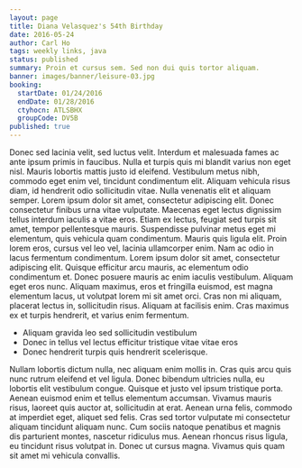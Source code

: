 ```yaml
---
layout: page
title: Diana Velasquez's 54th Birthday
date: 2016-05-24
author: Carl Ho
tags: weekly links, java
status: published
summary: Proin et cursus sem. Sed non dui quis tortor aliquam.
banner: images/banner/leisure-03.jpg
booking:
  startDate: 01/24/2016
  endDate: 01/28/2016
  ctyhocn: ATLSBHX
  groupCode: DV5B
published: true
---
```

Donec sed lacinia velit, sed luctus velit. Interdum et malesuada fames ac ante ipsum primis in faucibus. Nulla et turpis quis mi blandit varius non eget nisl. Mauris lobortis mattis justo id eleifend. Vestibulum metus nibh, commodo eget enim vel, tincidunt condimentum elit. Aliquam vehicula risus diam, id hendrerit odio sollicitudin vitae. Nulla venenatis elit et aliquam semper. Lorem ipsum dolor sit amet, consectetur adipiscing elit.
Donec consectetur finibus urna vitae vulputate. Maecenas eget lectus dignissim tellus interdum iaculis a vitae eros. Etiam ex lectus, feugiat sed turpis sit amet, tempor pellentesque mauris. Suspendisse pulvinar metus eget mi elementum, quis vehicula quam condimentum. Mauris quis ligula elit. Proin lorem eros, cursus vel leo vel, lacinia ullamcorper enim. Nam ac odio in lacus fermentum condimentum. Lorem ipsum dolor sit amet, consectetur adipiscing elit. Quisque efficitur arcu mauris, ac elementum odio condimentum et. Donec posuere mauris ac enim iaculis vestibulum. Aliquam eget eros nunc. Aliquam maximus, eros et fringilla euismod, est magna elementum lacus, ut volutpat lorem mi sit amet orci. Cras non mi aliquam, placerat lectus in, sollicitudin risus. Aliquam at facilisis enim. Cras maximus ex et turpis hendrerit, et varius enim fermentum.

* Aliquam gravida leo sed sollicitudin vestibulum
* Donec in tellus vel lectus efficitur tristique vitae vitae eros
* Donec hendrerit turpis quis hendrerit scelerisque.

Nullam lobortis dictum nulla, nec aliquam enim mollis in. Cras quis arcu quis nunc rutrum eleifend et vel ligula. Donec bibendum ultricies nulla, eu lobortis elit vestibulum congue. Quisque et justo vel ipsum tristique porta. Aenean euismod enim et tellus elementum accumsan. Vivamus mauris risus, laoreet quis auctor at, sollicitudin at erat. Aenean urna felis, commodo at imperdiet eget, aliquet sed felis. Cras sed tortor vulputate mi consectetur aliquam tincidunt aliquam nunc. Cum sociis natoque penatibus et magnis dis parturient montes, nascetur ridiculus mus. Aenean rhoncus risus ligula, eu tincidunt risus volutpat in. Donec ut cursus magna. Vivamus quis quam sit amet mi vehicula convallis.
